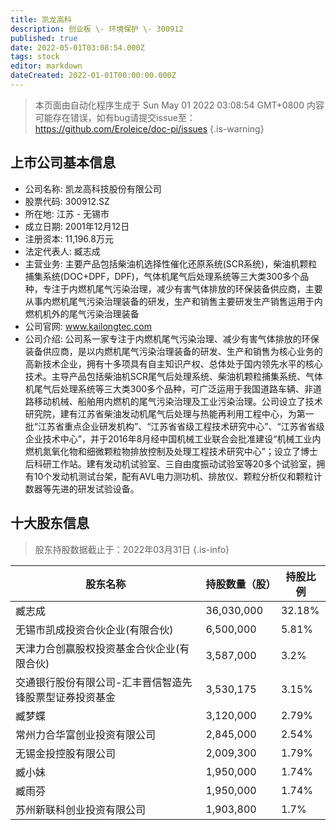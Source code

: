 ```yaml
---
title: 凯龙高科
description: 创业板 \- 环境保护 \- 300912
published: true
date: 2022-05-01T03:08:54.000Z
tags: stock
editor: markdown
dateCreated: 2022-01-01T00:00:00.000Z
---
```


> 本页面由自动化程序生成于 Sun May 01 2022 03:08:54 GMT+0800
> 内容可能存在错误，如有bug请提交issue至：https://github.com/Eroleice/doc-pi/issues
{.is-warning}

## 上市公司基本信息
- 公司名称: 凯龙高科技股份有限公司
- 股票代码: 300912.SZ
- 所在地: 江苏 - 无锡市
- 成立日期: 2001年12月12日
- 注册资本: 11,196.8万元
- 法定代表人: 臧志成
- 主营业务: 主要产品包括柴油机选择性催化还原系统(SCR系统)，柴油机颗粒捕集系统(DOC+DPF，DPF)，气体机尾气后处理系统等三大类300多个品种，专注于内燃机尾气污染治理，减少有害气体排放的环保装备供应商，主要从事内燃机尾气污染治理装备的研发，生产和销售主要研发生产销售运用于内燃机机外的尾气污染治理装备
- 公司官网: www.kailongtec.com
- 公司介绍: 公司系一家专注于内燃机尾气污染治理、减少有害气体排放的环保装备供应商，是以内燃机尾气污染治理装备的研发、生产和销售为核心业务的高新技术企业，拥有十多项具有自主知识产权、总体处于国内领先水平的核心技术。主导产品包括柴油机SCR尾气后处理系统、柴油机颗粒捕集系统、气体机尾气后处理系统等三大类300多个品种，可广泛运用于我国道路车辆、非道路移动机械、船舶用内燃机的尾气污染治理及工业污染治理。公司设立了技术研究院，建有江苏省柴油发动机尾气后处理与热能再利用工程中心，为第一批“江苏省重点企业研发机构”、“江苏省省级工程技术研究中心”、“江苏省省级企业技术中心”，并于2016年8月经中国机械工业联合会批准建设“机械工业内燃机氮氧化物和细微颗粒物排放控制及处理工程技术研究中心”；设立了博士后科研工作站。建有发动机试验室、三自由度振动试验室等20多个试验室，拥有10个发动机测试台架，配有AVL电力测功机、排放仪、颗粒分析仪和颗粒计数器等先进的研发试验设备。


## 十大股东信息
> 股东持股数据截止于：2022年03月31日
{.is-info}

| 股东名称 | 持股数量（股） | 持股比例 |
| --- | --- | --- |
| 臧志成 | 36,030,000 | 32.18% |
| 无锡市凯成投资合伙企业(有限合伙) | 6,500,000 | 5.81% |
| 天津力合创赢股权投资基金合伙企业(有限合伙) | 3,587,000 | 3.2% |
| 交通银行股份有限公司-汇丰晋信智造先锋股票型证券投资基金 | 3,530,175 | 3.15% |
| 臧梦蝶 | 3,120,000 | 2.79% |
| 常州力合华富创业投资有限公司 | 2,845,000 | 2.54% |
| 无锡金投控股有限公司 | 2,009,300 | 1.79% |
| 臧小妹 | 1,950,000 | 1.74% |
| 臧雨芬 | 1,950,000 | 1.74% |
| 苏州新联科创业投资有限公司 | 1,903,800 | 1.7% |




